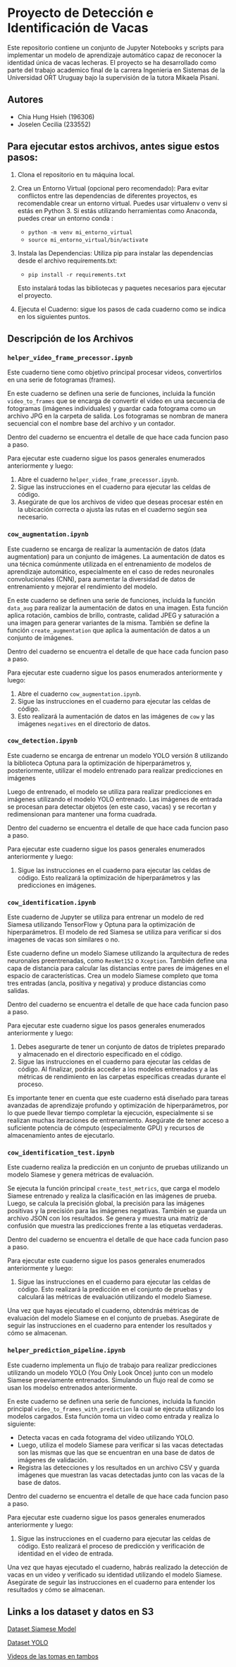 # Proyecto de Detección e Identificación de Vacas

Este repositorio contiene un conjunto de Jupyter Notebooks y scripts para implementar un modelo de aprendizaje automático capaz de reconocer la identidad única de vacas lecheras. El proyecto se ha desarrollado como parte del trabajo academico final de la carrera Ingenieria en Sistemas de la Universidad ORT Uruguay bajo la supervisión de la tutora Mikaela Pisani. 

## Autores

- Chia Hung Hsieh (196306)
- Joselen Cecilia (233552)

## Para ejecutar estos archivos, antes sigue estos pasos:

1. Clona el repositorio en tu máquina local.
2. Crea un Entorno Virtual (opcional pero recomendado): Para evitar conflictos entre las dependencias de diferentes proyectos, es recomendable crear un entorno virtual. Puedes usar virtualenv o venv si estás en Python 3. Si estás utilizando herramientas como Anaconda, puedes crear un entorno conda :
    - `python -m venv mi_entorno_virtual`
    - `source mi_entorno_virtual/bin/activate`
3. Instala las Dependencias: Utiliza pip para instalar las dependencias desde el archivo requirements.txt:
    - `pip install -r requirements.txt`

    Esto instalará todas las bibliotecas y paquetes necesarios para ejecutar el proyecto.
4. Ejecuta el Cuaderno: sigue los pasos de cada cuaderno como se indica en los siguientes puntos.

## Descripción de los Archivos

### `helper_video_frame_precessor.ipynb`

Este cuaderno tiene como objetivo principal procesar videos, convertirlos en una serie de fotogramas (frames).

En este cuaderno se definen una serie de funciones, incluida la función `video_to_frames` que se encarga de convertir el video en una secuencia de fotogramas (imágenes individuales) y guardar cada fotograma como un archivo JPG en la carpeta de salida. Los fotogramas se nombran de manera secuencial con el nombre base del archivo y un contador.

Dentro del cuaderno se encuentra el detalle de que hace cada funcion paso a paso.

Para ejecutar este cuaderno sigue los pasos generales enumerados anteriormente y luego:
1. Abre el cuaderno `helper_video_frame_precessor.ipynb`.
2. Sigue las instrucciones en el cuaderno para ejecutar las celdas de código.
3. Asegúrate de que los archivos de video que deseas procesar estén en la ubicación correcta o ajusta las rutas en el cuaderno según sea necesario.


### `cow_augmentation.ipynb`

Este cuaderno se encarga de realizar la aumentación de datos (data augmentation) para un conjunto de imágenes. La aumentación de datos es una técnica comúnmente utilizada en el entrenamiento de modelos de aprendizaje automático, especialmente en el caso de redes neuronales convolucionales (CNN), para aumentar la diversidad de datos de entrenamiento y mejorar el rendimiento del modelo.

En este cuaderno se definen una serie de funciones, incluida la función `data_aug` para realizar la aumentación de datos en una imagen. Esta función aplica rotación, cambios de brillo, contraste, calidad JPEG y saturación a una imagen para generar variantes de la misma. También se define la función `create_augmentation` que aplica la aumentación de datos a un conjunto de imágenes.

Dentro del cuaderno se encuentra el detalle de que hace cada funcion paso a paso.

Para ejecutar este cuaderno sigue los pasos enumerados anteriormente y luego:
1. Abre el cuaderno `cow_augmentation.ipynb`.
2. Sigue las instrucciones en el cuaderno para ejecutar las celdas de código.
3. Esto realizará la aumentación de datos en las imágenes de `cow` y las imágenes `negatives` en el directorio de datos.

### `cow_detection.ipynb`

Este cuaderno se encarga de entrenar un modelo YOLO versión 8 utilizando la biblioteca Optuna para la optimización de hiperparámetros y, posteriormente, utilizar el modelo entrenado para realizar predicciones en imágenes

Luego de entrenado, el modelo se utiliza para realizar predicciones en imágenes utilizando el modelo YOLO entrenado. Las imágenes de entrada se procesan para detectar objetos (en este caso, vacas) y se recortan y redimensionan para mantener una forma cuadrada.

Dentro del cuaderno se encuentra el detalle de que hace cada funcion paso a paso.

Para ejecutar este cuaderno sigue los pasos generales enumerados anteriormente y luego:
1. Sigue las instrucciones en el cuaderno para ejecutar las celdas de código. Esto realizará la optimización de hiperparámetros y las predicciones en imágenes.

### `cow_identification.ipynb`

Este cuaderno de Jupyter se utiliza para entrenar un modelo de red Siamesa utilizando TensorFlow y Optuna para la optimización de hiperparámetros. El modelo de red Siamesa se utiliza para verificar si dos imagenes de vacas son similares o no.

Este cuaderno define un modelo Siamese utilizando la arquitectura de redes neuronales preentrenadas, como `ResNet152` o `Xception`.
También define una capa de distancia para calcular las distancias entre pares de imágenes en el espacio de características.
Crea un modelo Siamese completo que toma tres entradas (ancla, positiva y negativa) y produce distancias como salidas.

Dentro del cuaderno se encuentra el detalle de que hace cada funcion paso a paso.

Para ejecutar este cuaderno sigue los pasos generales enumerados anteriormente y luego:
1. Debes asegurarte de tener un conjunto de datos de tripletes preparado y almacenado en el directorio especificado en el código.
2. Sigue las instrucciones en el cuaderno para ejecutar las celdas de código. Al finalizar, podrás acceder a los modelos entrenados y a las métricas de rendimiento en las carpetas específicas creadas durante el proceso.

Es importante tener en cuenta que este cuaderno está diseñado para tareas avanzadas de aprendizaje profundo y optimización de hiperparámetros, por lo que puede llevar tiempo completar la ejecución, especialmente si se realizan muchas iteraciones de entrenamiento. Asegúrate de tener acceso a suficiente potencia de cómputo (especialmente GPU) y recursos de almacenamiento antes de ejecutarlo.

### `cow_identification_test.ipynb`

Este cuaderno realiza la predicción en un conjunto de pruebas utilizando un modelo Siamese y genera métricas de evaluación. 

Se ejecuta la función principal `create_test_metrics`, que carga el modelo Siamese entrenado y realiza la clasificación en las imágenes de prueba. Luego, se calcula la precisión global, la precisión para las imágenes positivas y la precisión para las imágenes negativas. También se guarda un archivo JSON con los resultados. Se genera y muestra una matriz de confusión que muestra las predicciones frente a las etiquetas verdaderas.

Dentro del cuaderno se encuentra el detalle de que hace cada funcion paso a paso.

Para ejecutar este cuaderno sigue los pasos generales enumerados anteriormente y luego:
1. Sigue las instrucciones en el cuaderno para ejecutar las celdas de código. Esto realizará la predicción en el conjunto de pruebas y calculará las métricas de evaluación utilizando el modelo Siamese.

Una vez que hayas ejecutado el cuaderno, obtendrás métricas de evaluación del modelo Siamese en el conjunto de pruebas. Asegúrate de seguir las instrucciones en el cuaderno para entender los resultados y cómo se almacenan.

### `helper_prediction_pipeline.ipynb`

Este cuaderno implementa un flujo de trabajo para realizar predicciones utilizando un modelo YOLO (You Only Look Once) junto con un modelo Siamese preeviamente entrenados. Simulando un flujo real de como se usan los modelso entrenados anteriormente.

En este cuaderno se definen una serie de funciones, incluida la función principal  `video_to_frames_with_prediction` la cual se ejecuta utilizando los modelos cargados. Esta función toma un video como entrada y realiza lo siguiente:
- Detecta vacas en cada fotograma del video utilizando YOLO.
- Luego, utiliza el modelo Siamese para verificar si las vacas detectadas son las mismas que las que se encuentran en una base de datos de imágenes de validación.
- Registra las detecciones y los resultados en un archivo CSV y guarda imágenes que muestran las vacas detectadas junto con las vacas de la base de datos.

Dentro del cuaderno se encuentra el detalle de que hace cada funcion paso a paso.

Para ejecutar este cuaderno sigue los pasos generales enumerados anteriormente y luego:
1. Sigue las instrucciones en el cuaderno para ejecutar las celdas de código. Esto realizará el proceso de predicción y verificación de identidad en el video de entrada.

Una vez que hayas ejecutado el cuaderno, habrás realizado la detección de vacas en un video y verificado su identidad utilizando el modelo Siamese. Asegúrate de seguir las instrucciones en el cuaderno para entender los resultados y cómo se almacenan.

## Links a los dataset y datos en S3

[Dataset Siamese Model](https://cowid.s3.amazonaws.com/raw_videos.zip)

[Dataset YOLO](https://cowid.s3.amazonaws.com/yolo_dataset_basemodel.zip)

[Videos de las tomas en tambos](https://cowid.s3.amazonaws.com/raw_videos.zip)


